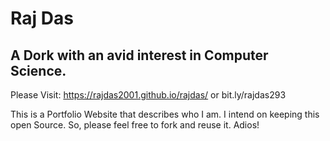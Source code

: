 # Raj Das
## A Dork with an avid interest in Computer Science.
Please Visit: https://rajdas2001.github.io/rajdas/
or bit.ly/rajdas293

This is a Portfolio Website that describes who I am. I intend on keeping this open Source. So, please feel free to fork and reuse it. 
Adios!
